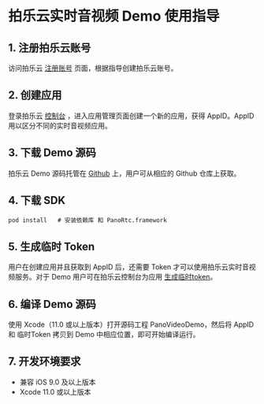 # 拍乐云实时音视频 Demo 使用指导

## 1. 注册拍乐云账号
访问拍乐云 [注册账号](https://console.pano.video/#/user/register) 页面，根据指导创建拍乐云账号。

## 2. 创建应用
登录拍乐云 [控制台](https://console.pano.video/) ，进入应用管理页面创建一个新的应用，获得 AppID。AppID 用以区分不同的实时音视频应用。

## 3. 下载 Demo 源码
拍乐云 Demo 源码托管在 [Github](https://github.com/PanoVideo) 上，用户可从相应的 Github 仓库上获取。

## 4. 下载 SDK
```shell
pod install   # 安装依赖库 和 PanoRtc.framework
```

## 5. 生成临时 Token
用户在创建应用并且获取到 AppID 后，还需要 Token 才可以使用拍乐云实时音视频服务。对于 Demo 用户可在拍乐云控制台为应用 <a href="https://developer.pano.video/getting-started/firstapp/#14-%E7%94%9F%E6%88%90%E4%B8%B4%E6%97%B6token">生成临时token</a>。

## 6. 编译 Demo 源码
使用 Xcode（11.0 或以上版本）打开源码工程 PanoVideoDemo，然后将 AppID 和 临时Token 拷贝到 Demo 中相应位置，即可开始编译运行。

## 7. 开发环境要求
- 兼容 iOS 9.0 及以上版本
- Xcode 11.0 或以上版本
